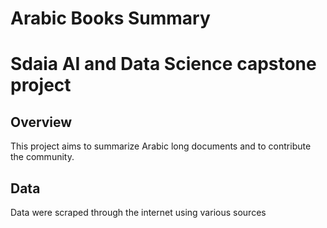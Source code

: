 # Arabic Books Summary

# Sdaia AI and Data Science capstone project

## Overview 
This project aims to summarize Arabic long documents and to contribute the community.

## Data
Data were scraped through the internet using various sources

